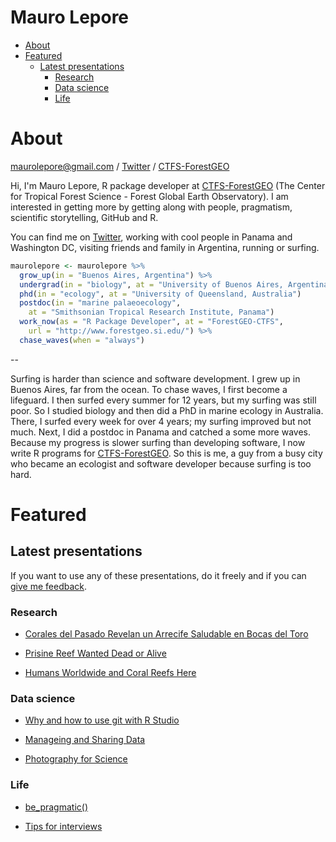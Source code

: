 Mauro Lepore
================

-   [About](#about)
-   [Featured](#featured)
    -   [Latest presentations](#latest-presentations)
        -   [Research](#research)
        -   [Data science](#data-science)
        -   [Life](#life)

About
=====

<maurolepore@gmail.com> / [Twitter](https://twitter.com/mauro_lepore) / [CTFS-ForestGEO](https://twitter.com/ForestGEO)

Hi, I'm Mauro Lepore, R package developer at [CTFS-ForestGEO](https://twitter.com/ForestGEO) (The Center for Tropical Forest Science - Forest Global Earth Observatory). I am interested in getting more by getting along with people, pragmatism, scientific storytelling, GitHub and R.

You can find me on [Twitter](https://twitter.com/mauro_lepore), working with cool people in Panama and Washington DC, visiting friends and family in Argentina, running or surfing.

``` r
maurolepore <- maurolepore %>% 
  grow_up(in = "Buenos Aires, Argentina") %>% 
  undergrad(in = "biology", at = "University of Buenos Aires, Argentina") %>% 
  phd(in = "ecology", at = "University of Queensland, Australia")
  postdoc(in = "marine palaeoecology", 
    at = "Smithsonian Tropical Research Institute, Panama")
  work_now(as = "R Package Developer", at = "ForestGEO-CTFS", 
    url = "http://www.forestgeo.si.edu/") %>% 
  chase_waves(when = "always")
```

--

Surfing is harder than science and software development. I grew up in Buenos Aires, far from the ocean. To chase waves, I first become a lifeguard. I then surfed every summer for 12 years, but my surfing was still poor. So I studied biology and then did a PhD in marine ecology in Australia. There, I surfed every week for over 4 years; my surfing improved but not much. Next, I did a postdoc in Panama and catched a some more waves. Because my progress is slower surfing than developing software, I now write R programs for [CTFS-ForestGEO](http://www.forestgeo.si.edu/). So this is me, a guy from a busy city who became an ecologist and software developer because surfing is too hard.

Featured
========

Latest presentations
--------------------

If you want to use any of these presentations, do it freely and if you can [give me feedback](maurolepore@gmail.com).

### Research

-   [Corales del Pasado Revelan un Arrecife Saludable en Bocas del Toro](https://twitter.com/mauro_lepore/status/837833843692474368)

-   [Prisine Reef Wanted Dead or Alive](https://www.youtube.com/watch?v=MM29AB-52HY)

-   [Humans Worldwide and Coral Reefs Here](http://rpubs.com/maurolepore/gbay)

### Data science

-   [Why and how to use git with R Studio](http://rpubs.com/maurolepore/git)

-   [Manageing and Sharing Data](http://rpubs.com/maurolepore/share)

-   [Photography for Science](http://rpubs.com/maurolepore/photo4science)

### Life

-   [be\_pragmatic()](https://bookdown.org/maurolepore/pragmatic)

-   [Tips for interviews](https://bookdown.org/maurolepore/interview)
